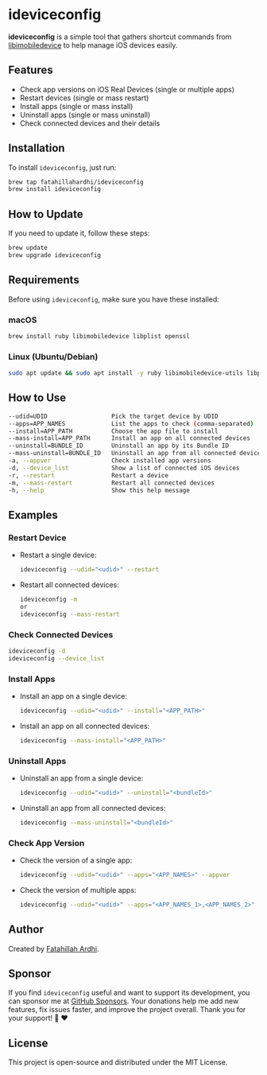 # ideviceconfig

**ideviceconfig** is a simple tool that gathers shortcut commands from [libimobiledevice](https://github.com/libimobiledevice) to help manage iOS devices easily.

## Features
- Check app versions on iOS Real Devices (single or multiple apps)
- Restart devices (single or mass restart)
- Install apps (single or mass install)
- Uninstall apps (single or mass uninstall)
- Check connected devices and their details

## Installation
To install `ideviceconfig`, just run:
```sh
brew tap fatahillahardhi/ideviceconfig
brew install ideviceconfig
```

## How to Update
If you need to update it, follow these steps:
```sh
brew update
brew upgrade ideviceconfig
```

## Requirements
Before using `ideviceconfig`, make sure you have these installed:

### macOS
```sh
brew install ruby libimobiledevice libplist openssl
```

### Linux (Ubuntu/Debian)
```sh
sudo apt update && sudo apt install -y ruby libimobiledevice-utils libplist-utils openssl
```

## How to Use
```sh
--udid=UDID                  Pick the target device by UDID
--apps=APP_NAMES             List the apps to check (comma-separated)
--install=APP_PATH           Choose the app file to install
--mass-install=APP_PATH      Install an app on all connected devices
--uninstall=BUNDLE_ID        Uninstall an app by its Bundle ID
--mass-uninstall=BUNDLE_ID   Uninstall an app from all connected devices
-a, --appver                 Check installed app versions
-d, --device_list            Show a list of connected iOS devices
-r, --restart                Restart a device
-m, --mass-restart           Restart all connected devices
-h, --help                   Show this help message
```

## Examples
### Restart Device
- Restart a single device:
  ```sh
  ideviceconfig --udid="<udid>" --restart
  ```
- Restart all connected devices:
  ```sh
  ideviceconfig -m
  or
  ideviceconfig --mass-restart
  ```

### Check Connected Devices
```sh
ideviceconfig -d
ideviceconfig --device_list
```

### Install Apps
- Install an app on a single device:
  ```sh
  ideviceconfig --udid="<udid>" --install="<APP_PATH>"
  ```
- Install an app on all connected devices:
  ```sh
  ideviceconfig --mass-install="<APP_PATH>"
  ```

### Uninstall Apps
- Uninstall an app from a single device:
  ```sh
  ideviceconfig --udid="<udid>" --uninstall="<bundleId>"
  ```
- Uninstall an app from all connected devices:
  ```sh
  ideviceconfig --mass-uninstall="<bundleId>"
  ```

### Check App Version
- Check the version of a single app:
  ```sh
  ideviceconfig --udid="<udid>" --apps="<APP_NAMES>" --appver
  ```
- Check the version of multiple apps:
  ```sh
  ideviceconfig --udid="<udid>" --apps="<APP_NAMES_1>,<APP_NAMES_2>" --appver
  ```

## Author
Created by [Fatahillah Ardhi](https://www.linkedin.com/in/fatahillah-ardhi/).

## Sponsor
If you find `ideviceconfig` useful and want to support its development, you can sponsor me at [GitHub Sponsors](https://github.com/sponsors/fatahillahardhi). Your donations help me add new features, fix issues faster, and improve the project overall. Thank you for your support! 🙌 ❤️

## License
This project is open-source and distributed under the MIT License.

